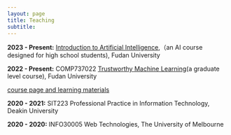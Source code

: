 ```yaml
---
layout: page
title: Teaching
subtitle:
---
```


**2023 - Present:** <a href="https://highschool.opentai.org/" target="_blank">Introduction to Artificial Intelligence</a>,（an AI course designed for high school students), Fudan University


**2022 - Present:** COMP737022 <a href="https://trust-ml.github.io/" target="_blank">Trustworthy Machine Learning</a>(a graduate level course), Fudan University

<a href="https://trust-ml.github.io/" target="_blank">course page and learning materials</a>


**2020 - 2021:**  SIT223 Professional Practice in Information Technology, Deakin University


**2020 - 2020:** INFO30005 Web Technologies, The University of Melbourne

